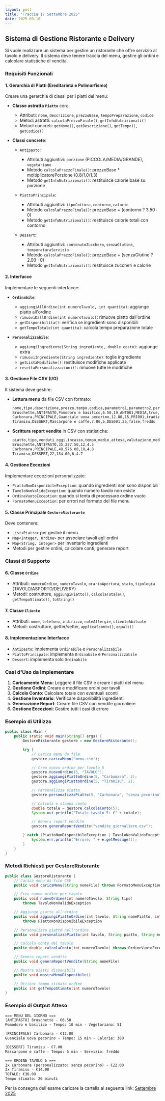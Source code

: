 ```yaml
---
layout: post
title: "Traccia 17 Settembre 2025"
date: 2025-09-16
---
```


## Sistema di Gestione Ristorante e Delivery

Si vuole realizzare un sistema per gestire un ristorante che offre servizio al tavolo e delivery. Il sistema deve tenere traccia del menu, gestire gli ordini e calcolare statistiche di vendita.

### Requisiti Funzionali

#### 1. Gerarchia di Piatti (Ereditarietà e Polimorfismo)

Creare una gerarchia di classi per i piatti del menu:

- **Classe astratta `Piatto`** con:
  - Attributi: `nome`, `descrizione`, `prezzoBase`, `tempoPreparazione`, `codice`
  - Metodi astratti: `calcolaPrezzoFinale()`, `getInfoNutrizionali()`
  - Metodi concreti: `getNome()`, `getDescrizione()`, `getTempo()`, `getCodice()`

- **Classi concrete**:
  - `Antipasto`:
    - Attributi aggiuntivi: `porzione` (PICCOLA/MEDIA/GRANDE), `vegetariano`
    - Metodo `calcolaPrezzoFinale()`: prezzoBase * moltiplicatorePorzione (0.8/1.0/1.3)
    - Metodo `getInfoNutrizionali()`: restituisce calorie base su porzione

  - `PiattoPrincipale`:
    - Attributi aggiuntivi: `tipoCottura`, `contorno`, `calorie`
    - Metodo `calcolaPrezzoFinale()`: prezzoBase + (contorno ? 3.50 : 0)
    - Metodo `getInfoNutrizionali()`: restituisce calorie totali con contorno

  - `Dessert`:
    - Attributi aggiuntivi: `contenutoZucchero`, `senzaGlutine`, `temperaturaServizio`
    - Metodo `calcolaPrezzoFinale()`: prezzoBase + (senzaGlutine ? 2.00 : 0)
    - Metodo `getInfoNutrizionali()`: restituisce zuccheri e calorie

#### 2. Interfacce

Implementare le seguenti interfacce:

- **`Ordinabile`**:
  - `aggiungiAllOrdine(int numeroTavolo, int quantita)`: aggiunge piatto all'ordine
  - `rimuoviDallOrdine(int numeroTavolo)`: rimuove piatto dall'ordine
  - `getDisponibilita()`: verifica se ingredienti sono disponibili
  - `getTempoTotale(int quantita)`: calcola tempo preparazione totale

- **`Personalizzabile`**:
  - `aggiungiIngrediente(String ingrediente, double costo)`: aggiunge extra
  - `rimuoviIngrediente(String ingrediente)`: toglie ingrediente
  - `getListaModifiche()`: restituisce modifiche applicate
  - `resettaPersonalizzazioni()`: rimuove tutte le modifiche

#### 3. Gestione File CSV (I/O)

Il sistema deve gestire:

- **Lettura menu** da file CSV con formato:

  ```txt
  nome,tipo,descrizione,prezzo,tempo,codice,parametro1,parametro2,parametro3
  Bruschette,ANTIPASTO,Pomodoro e basilico,6.50,10,ANT001,MEDIA,true,
  Carbonara,PRINCIPALE,Guanciale uova pecorino,12.00,15,PRI001,tradizionale,false,380
  Tiramisu,DESSERT,Mascarpone e caffe,7.00,5,DES001,25,false,freddo
  ```

- **Scrittura report vendite** in CSV con statistiche:

  ```txt
  piatto,tipo,venduti_oggi,incasso,tempo_medio_attesa,valutazione_media
  Bruschette,ANTIPASTO,35,227.50,12,4.5
  Carbonara,PRINCIPALE,48,576.00,18,4.8
  Tiramisu,DESSERT,22,154.00,6,4.7
  ```

#### 4. Gestione Eccezioni

Implementare eccezioni personalizzate:

- `PiattoNonDisponibileException`: quando ingredienti non sono disponibili
- `TavoloNonValidoException`: quando numero tavolo non esiste
- `OrdineVuotoException`: quando si tenta di processare ordine vuoto
- `FormatoMenuException`: per errori nel formato del file menu

#### 5. Classe Principale `GestoreRistorante`

Deve contenere:

- `List<Piatto>` per gestire il menu
- `Map<Integer, Ordine>` per associare tavoli agli ordini
- `Map<String, Integer>` per inventario ingredienti
- Metodi per gestire ordini, calcolare conti, generare report

### Classi di Supporto

#### 6. Classe `Ordine`

- Attributi: `numeroOrdine`, `numeroTavolo`, `orarioApertura`, `stato`, `tipologia` (TAVOLO/ASPORTO/DELIVERY)
- Metodi: costruttore, `aggiungiPiatto()`, `calcolaTotale()`, `getTempoStimato()`, `toString()`

#### 7. Classe `Cliente`

- Attributi: `nome`, `telefono`, `indirizzo`, `noteAllergie`, `clienteAbituale`
- Metodi: costruttore, getter/setter, `applicaSconto()`, `equals()`

#### 8. Implementazione Interfacce

- `Antipasto`: implementa `Ordinabile` e `Personalizzabile`
- `PiattoPrincipale`: implementa `Ordinabile` e `Personalizzabile`
- `Dessert`: implementa solo `Ordinabile`

### Casi d'Uso da Implementare

1. **Caricamento Menu**: Leggere il file CSV e creare i piatti del menu
2. **Gestione Ordini**: Creare e modificare ordini per tavoli
3. **Calcolo Conto**: Calcolare totale con eventuali sconti
4. **Gestione Inventario**: Verificare disponibilità ingredienti
5. **Generazione Report**: Creare file CSV con vendite giornaliere
6. **Gestione Eccezioni**: Gestire tutti i casi di errore

### Esempio di Utilizzo

```java
public class Main {
    public static void main(String[] args) {
        GestoreRistorante gestore = new GestoreRistorante();

        try {
            // Carica menu da file
            gestore.caricaMenu("menu.csv");

            // Crea nuovo ordine per tavolo 5
            gestore.nuovoOrdine(5, "TAVOLO");
            gestore.aggiungiPiattoOrdine(5, "Carbonara", 2);
            gestore.aggiungiPiattoOrdine(5, "Tiramisu", 2);

            // Personalizza piatto
            gestore.personalizzaPiatto(5, "Carbonara", "senza pecorino", -1.00);

            // Calcola e stampa conto
            double totale = gestore.calcolaConto(5);
            System.out.println("Totale tavolo 5: €" + totale);

            // Genera report vendite
            gestore.generaReportVendite("vendite_giornaliere.csv");

        } catch (PiattoNonDisponibileException | TavoloNonValidoException e) {
            System.err.println("Errore: " + e.getMessage());
        }
    }
}
```

### Metodi Richiesti per GestoreRistorante

```java
public class GestoreRistorante {
    // Carica menu da file CSV
    public void caricaMenu(String nomeFile) throws FormatoMenuException

    // Crea nuovo ordine per tavolo
    public void nuovoOrdine(int numeroTavolo, String tipo)
        throws TavoloNonValidoException

    // Aggiunge piatto all'ordine
    public void aggiungiPiattoOrdine(int tavolo, String nomePiatto, int quantita)
        throws PiattoNonDisponibileException

    // Personalizza piatto nell'ordine
    public void personalizzaPiatto(int tavolo, String piatto, String modifica, double costoExtra)

    // Calcola conto del tavolo
    public double calcolaConto(int numeroTavolo) throws OrdineVuotoException

    // Genera report vendite
    public void generaReportVendite(String nomeFile)

    // Mostra piatti disponibili
    public void mostraMenuDisponibile()

    // Ottieni tempo stimato ordine
    public int getTempoStimato(int numeroTavolo)
}
```

### Esempio di Output Atteso

```txt
=== MENU DEL GIORNO ===
[ANTIPASTO] Bruschette - €6.50
Pomodoro e basilico - Tempo: 10 min - Vegetariano: SI

[PRINCIPALE] Carbonara - €12.00
Guanciale uova pecorino - Tempo: 15 min - Calorie: 380

[DESSERT] Tiramisu - €7.00
Mascarpone e caffe - Tempo: 5 min - Servizio: freddo

=== ORDINE TAVOLO 5 ===
2x Carbonara (personalizzato: senza pecorino) - €22.00
2x Tiramisu - €14.00
TOTALE: €36.00
Tempo stimato: 20 minuti
```

Per la consegna dell'esame caricare la cartella al seguente link: [Settembre 2025](https://uninadue.sharepoint.com/:f:/r/sites/v.msteams_20240910113621/Documenti%20condivisi/Esami/Settembre%202025?csf=1&web=1&e=HxYb8N)
